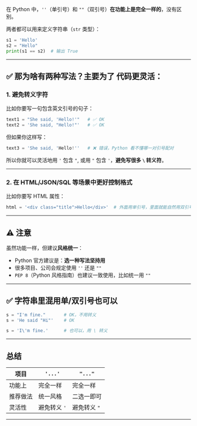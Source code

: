 在 Python 中，`''`（单引号）和 `""`（双引号）**在功能上是完全一样的**，没有区别。

两者都可以用来定义字符串（`str` 类型）：

```python
s1 = 'Hello'
s2 = "Hello"
print(s1 == s2)  # 输出 True
```

---

## ✅ 那为啥有两种写法？主要为了 **代码更灵活**：

### 1. 避免转义字符

比如你要写一句包含英文引号的句子：

```python
text1 = "She said, 'Hello!'"   # ✅ OK
text2 = 'She said, "Hello!"'   # ✅ OK
```

但如果你这样写：

```python
text3 = 'She said, 'Hello!''   # ❌ 错误，Python 看不懂哪一对引号配对
```

所以你就可以灵活地用 `'` 包含 `"`, 或用 `"` 包含 `'`，**避免写很多 `\` 转义符**。

---

### 2. 在 HTML/JSON/SQL 等场景中更好控制格式

比如你要写 HTML 属性：

```python
html = '<div class="title">Hello</div>'  # 外面用单引号，里面就能自然用双引号
```

---

## ⚠️ 注意

虽然功能一样，但建议**风格统一**：

* Python 官方建议是：**选一种写法坚持用**
* 很多项目、公司会规定使用 `''` 还是 `""`
* `PEP 8`（Python 风格指南）也建议一致使用，比如统一用 `""`

---

## ✅ 字符串里混用单/双引号也可以

```python
s = "I'm fine."       # OK，不用转义
s = 'He said "Hi"'    # OK

s = 'I\'m fine.'      # 也可以，用 \ 转义
```

---

## 总结

| 项目   | `'...'`  | `"..."`  |
| ---- | -------- | -------- |
| 功能上  | 完全一样     | 完全一样     |
| 推荐做法 | 统一风格     | 二选一即可    |
| 灵活性  | 避免转义 `'` | 避免转义 `"` |

---
